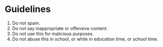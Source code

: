 # Guidelines

1. Do not spam.
2. Do not say inappropriate or offensive content.
3. Do not use this for malicious purposes.
4. Do not abuse this in school, or while in education time, or school time.
